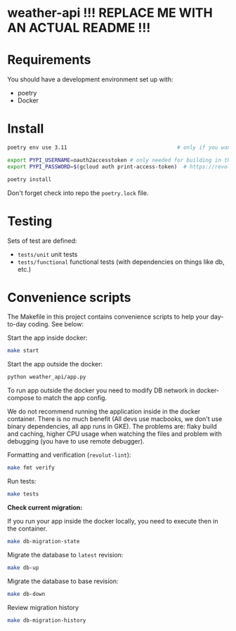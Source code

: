 # weather-api  !!! REPLACE ME WITH AN ACTUAL README !!!


# Requirements
You should have a development environment set up with:

* poetry
* Docker 

# Install
```bash
poetry env use 3.11                                   # only if you want to use a specific version

export PYPI_USERNAME=oauth2accesstoken # only needed for building in the docker locally
export PYPI_PASSWORD=$(gcloud auth print-access-token)  # https://revolut.atlassian.net/wiki/spaces/BD/pages/2549849529/Python+GCP+Artifact+Registry for instructions

poetry install
```

Don't forget check into repo the `poetry.lock` file.

# Testing
Sets of test are defined:

- `tests/unit` unit tests
- `tests/functional` functional tests (with dependencies on things like db, etc.)

# Convenience scripts
The Makefile in this project contains convenience scripts to help your day-to-day coding. See below:

Start the app inside docker:
```bash
make start
```

Start the app outside the docker:
```bash
python weather_api/app.py
```

To run app outside the docker you need to modify DB network in docker-compose to match the app config.

We do not recommend running the application inside in the docker container. 
There is no much benefit (All devs use macbooks, we don't use binary dependencies, all app runs in GKE). 
The problems are: flaky build and caching, higher CPU usage when watching the files and problem with debugging (you have to use remote debugger).

Formatting and verification (`revolut-lint`):
```bash
make fmt verify
```

Run tests:
```bash
make tests
```

**Check current migration:**

If you run your app inside the docker locally, you need to execute then in the container.
```bash
make db-migration-state
```

Migrate the database to `latest` revision:
```bash
make db-up
```

Migrate the database to base revision:
```bash
make db-down
```

Review migration history
```bash
make db-migration-history
```

